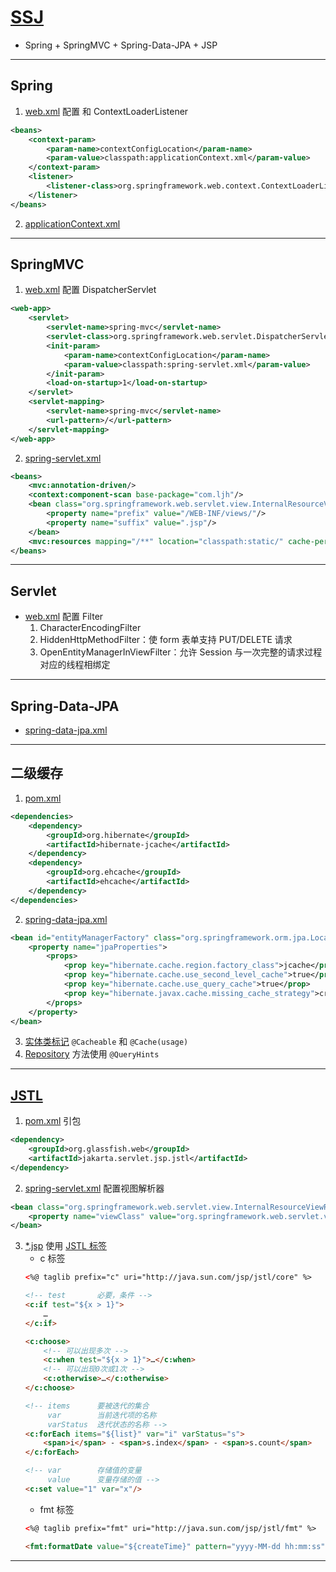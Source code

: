 # [SSJ](https://www.bilibili.com/video/BV18W411g7on)
- Spring + SpringMVC + Spring-Data-JPA + JSP
---
## Spring
1. [web.xml](web/WEB-INF/web.xml) 配置 <context-param/> 和 ContextLoaderListener
```xml
<beans>
    <context-param>
        <param-name>contextConfigLocation</param-name>
        <param-value>classpath:applicationContext.xml</param-value>
    </context-param>
    <listener>
        <listener-class>org.springframework.web.context.ContextLoaderListener</listener-class>
    </listener>
</beans>
```
2. [applicationContext.xml](src/main/resources/applicationContext.xml)
---
## SpringMVC
1. [web.xml](web/WEB-INF/web.xml) 配置 DispatcherServlet
```xml
<web-app>
    <servlet>
        <servlet-name>spring-mvc</servlet-name>
        <servlet-class>org.springframework.web.servlet.DispatcherServlet</servlet-class>
        <init-param>
            <param-name>contextConfigLocation</param-name>
            <param-value>classpath:spring-servlet.xml</param-value>
        </init-param>
        <load-on-startup>1</load-on-startup>
    </servlet>
    <servlet-mapping>
        <servlet-name>spring-mvc</servlet-name>
        <url-pattern>/</url-pattern>
    </servlet-mapping>
</web-app>
```
2. [spring-servlet.xml](src/main/resources/spring-servlet.xml)
```xml
<beans>
    <mvc:annotation-driven/>
    <context:component-scan base-package="com.ljh"/>
    <bean class="org.springframework.web.servlet.view.InternalResourceViewResolver">
        <property name="prefix" value="/WEB-INF/views/"/>
        <property name="suffix" value=".jsp"/>
    </bean>
    <mvc:resources mapping="/**" location="classpath:static/" cache-period="900"/>
</beans>
```
---
## Servlet
- [web.xml](web/WEB-INF/web.xml) 配置 Filter
   1. CharacterEncodingFilter
   2. HiddenHttpMethodFilter：使 form 表单支持 PUT/DELETE 请求
   3. OpenEntityManagerInViewFilter：允许 Session 与一次完整的请求过程对应的线程相绑定
---
## Spring-Data-JPA
- [spring-data-jpa.xml](src/main/resources/spring-data-jpa.xml)
---
## 二级缓存
1. [pom.xml](pom.xml)
```xml
<dependencies>
    <dependency>
        <groupId>org.hibernate</groupId>
        <artifactId>hibernate-jcache</artifactId>
    </dependency>
    <dependency>
        <groupId>org.ehcache</groupId>
        <artifactId>ehcache</artifactId>
    </dependency>
</dependencies>
```
2. [spring-data-jpa.xml](src/main/resources/spring-data-jpa.xml)
```xml
<bean id="entityManagerFactory" class="org.springframework.orm.jpa.LocalContainerEntityManagerFactoryBean">
    <property name="jpaProperties">
        <props>
            <prop key="hibernate.cache.region.factory_class">jcache</prop>
            <prop key="hibernate.cache.use_second_level_cache">true</prop>
            <prop key="hibernate.cache.use_query_cache">true</prop>
            <prop key="hibernate.javax.cache.missing_cache_strategy">create</prop>
        </props>
    </property>
</bean>
```
3. [实体类标记](src/main/java/com/ljh/entity/Department.java) `@Cacheable` 和 `@Cache(usage)`
4. [Repository](src/main/java/com/ljh/repository/DepartmentRepository.java) 方法使用 `@QueryHints`
---
## [JSTL](https://www.runoob.com/jsp/jsp-jstl.html)
1. [pom.xml](pom.xml) 引包
```xml
<dependency>
    <groupId>org.glassfish.web</groupId>
    <artifactId>jakarta.servlet.jsp.jstl</artifactId>
</dependency>
```
2. [spring-servlet.xml](src/main/resources/spring-servlet.xml) 配置视图解析器
```xml
<bean class="org.springframework.web.servlet.view.InternalResourceViewResolver">
    <property name="viewClass" value="org.springframework.web.servlet.view.JstlView"/>
</bean>
```
3. [*.jsp](web/index.jsp) 使用 [JSTL 标签](https://docs.oracle.com/javaee/5/jstl/1.1/docs/tlddocs/)
    - c 标签
    ```html
    <%@ taglib prefix="c" uri="http://java.sun.com/jsp/jstl/core" %>
    
    <!-- test       必要，条件 -->
    <c:if test="${x > 1}">
        …
    </c:if>

    <c:choose>
        <!-- 可以出现多次 -->
        <c:when test="${x > 1}">…</c:when>
        <!-- 可以出现0次或1次 -->
        <c:otherwise>…</c:otherwise>
    </c:choose>
    
    <!-- items      要被迭代的集合
         var        当前迭代项的名称
         varStatus  迭代状态的名称 -->
    <c:forEach items="${list}" var="i" varStatus="s">
        <span>i</span> - <span>s.index</span> - <span>s.count</span>
    </c:forEach>
   
    <!-- var        存储值的变量
         value      变量存储的值 -->
    <c:set value="1" var="x"/>
    ```
    - fmt 标签
    ```html
    <%@ taglib prefix="fmt" uri="http://java.sun.com/jsp/jstl/fmt" %>
    
    <fmt:formatDate value="${createTime}" pattern="yyyy-MM-dd hh:mm:ss"/>
    ```
---
